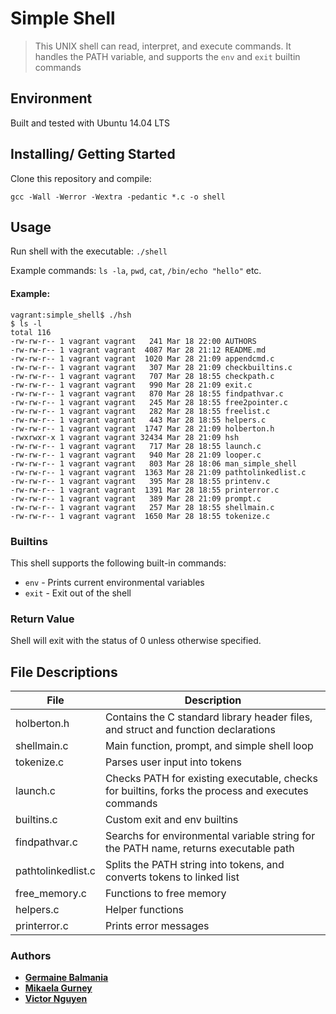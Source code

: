 # Simple Shell

> This UNIX shell can read, interpret, and execute commands. It handles the PATH variable, and supports the `env` and `exit` builtin commands

## Environment
Built and tested with Ubuntu 14.04 LTS

## Installing/ Getting Started
Clone this repository and compile:
```
gcc -Wall -Werror -Wextra -pedantic *.c -o shell
```

## Usage
Run shell with the executable:
```./shell```

Example commands: ```ls -la```, ```pwd```,  ```cat```, ```/bin/echo "hello"``` etc.

#### Example:
```
vagrant:simple_shell$ ./hsh
$ ls -l
total 116
-rw-rw-r-- 1 vagrant vagrant   241 Mar 18 22:00 AUTHORS
-rw-rw-r-- 1 vagrant vagrant  4087 Mar 28 21:12 README.md
-rw-rw-r-- 1 vagrant vagrant  1020 Mar 28 21:09 appendcmd.c
-rw-rw-r-- 1 vagrant vagrant   307 Mar 28 21:09 checkbuiltins.c
-rw-rw-r-- 1 vagrant vagrant   707 Mar 28 18:55 checkpath.c
-rw-rw-r-- 1 vagrant vagrant   990 Mar 28 21:09 exit.c
-rw-rw-r-- 1 vagrant vagrant   870 Mar 28 18:55 findpathvar.c
-rw-rw-r-- 1 vagrant vagrant   245 Mar 28 18:55 free2pointer.c
-rw-rw-r-- 1 vagrant vagrant   282 Mar 28 18:55 freelist.c
-rw-rw-r-- 1 vagrant vagrant   443 Mar 28 18:55 helpers.c
-rw-rw-r-- 1 vagrant vagrant  1747 Mar 28 21:09 holberton.h
-rwxrwxr-x 1 vagrant vagrant 32434 Mar 28 21:09 hsh
-rw-rw-r-- 1 vagrant vagrant   717 Mar 28 18:55 launch.c
-rw-rw-r-- 1 vagrant vagrant   940 Mar 28 21:09 looper.c
-rw-rw-r-- 1 vagrant vagrant   803 Mar 28 18:06 man_simple_shell
-rw-rw-r-- 1 vagrant vagrant  1363 Mar 28 21:09 pathtolinkedlist.c
-rw-rw-r-- 1 vagrant vagrant   395 Mar 28 18:55 printenv.c
-rw-rw-r-- 1 vagrant vagrant  1391 Mar 28 18:55 printerror.c
-rw-rw-r-- 1 vagrant vagrant   389 Mar 28 21:09 prompt.c
-rw-rw-r-- 1 vagrant vagrant   257 Mar 28 18:55 shellmain.c
-rw-rw-r-- 1 vagrant vagrant  1650 Mar 28 18:55 tokenize.c
```
### Builtins
This shell supports the following built-in commands:
+ ```env``` - Prints current environmental variables
+ ```exit``` - Exit out of the shell

### Return Value
Shell will exit with the status of 0 unless otherwise specified.

## File Descriptions

|  **File**  |   **Description**   |
| ------------ | --------------------- |
| holberton.h | Contains the C standard library header files, and struct and function declarations |
| shellmain.c | Main function, prompt, and simple shell loop |
| tokenize.c | Parses user input into tokens |
| launch.c | Checks PATH for existing executable, checks for builtins, forks the process and executes commands |
| builtins.c | Custom exit and env builtins |
| findpathvar.c | Searchs for environmental variable string for the PATH name, returns executable path |
| pathtolinkedlist.c | Splits the PATH string into tokens, and converts tokens to linked list |
| free_memory.c | Functions to free memory |
| helpers.c | Helper functions |
| printerror.c | Prints error messages |




### Authors
* [**Germaine Balmania**](https://github.com/guccigerm)
* [**Mikaela Gurney**](https://github.com/Mikaelia)
* [**Victor Nguyen**](https://github.com/vmdn23)

